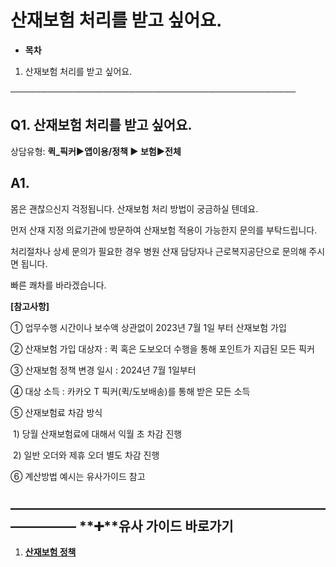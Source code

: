 # 산재보험 처리를 받고 싶어요.

* **목차**

1. 산재보험 처리를 받고 싶어요.

──────────────────────────────────────────────

**Q1. 산재보험 처리를 받고 싶어요.**
------------------------

상담유형: **퀵\_픽커▶앱이용/정책 ▶ 보험▶전체**

**A1.**
-------

몸은 괜찮으신지 걱정됩니다. 산재보험 처리 방법이 궁금하실 텐데요.

먼저 산재 지정 의료기관에 방문하여 산재보험 적용이 가능한지 문의를 부탁드립니다.

처리절차나 상세 문의가 필요한 경우 병원 산재 담당자나 근로복지공단으로 문의해 주시면 됩니다.

빠른 쾌차를 바라겠습니다.

**[참고사항]**

① 업무수행 시간이나 보수액 상관없이 2023년 7월 1일 부터 산재보험 가입

② 산재보험 가입 대상자 : 퀵 혹은 도보오더 수행을 통해 포인트가 지급된 모든 픽커

③ 산재보험 정책 변경 일시 : 2024년 7월 1일부터

④ 대상 소득 : 카카오 T 픽커(퀵/도보배송)를 통해 받은 모든 소득

⑤ 산재보험료 차감 방식

 1) 당월 산재보험료에 대해서 익월 초 차감 진행

 2) 일반 오더와 제휴 오더 별도 차감 진행

⑥ 계산방법 예시는 유사가이드 참고

**―****―****―****―****―****―****―****―****―****―****―****―****―****―****―****―****―****―****―****―****―****―****―****―****―****―****―****―****―** **➕****유사 가이드 바로가기**
----------------------------------------------------------------------------------------------------------------------------------------------------------------------

1. **[산재보험 정책](https://kakaomobilitysupport.zendesk.com/hc/ko/articles/34024422630681-%EC%82%B0%EC%9E%AC%EB%B3%B4%ED%97%98-%EC%A0%95%EC%B1%85)**